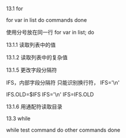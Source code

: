 13.1 for

for var in list
do
    commands
done

使用分号放在同一行 for var in list; do

13.1.1 读取列表中的值

13.1.2 读取列表中的复杂值


13.1.5 更改字段分隔符

IFS，内部字段分隔符
只能识别换行符， IFS='\n'

IFS.OLD=$IFS
IFS='\n'
IFS=IFS.OLD

13.1.6 用通配符读取目录

13.3 while

while test command
do
    other commands
done


